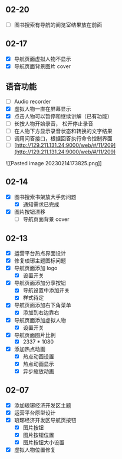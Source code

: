 ## 02-20

- [ ] 图书搜索有导航的阅览室结果放在前面

## 02-17

- [x] 导航页面虚拟人物不显示
- [x] 导航页面背景图片 cover

## 语音功能

- [ ] Audio recorder
- [x] 虚拟人物一直在屏幕显示
- [x] 点击人物可以暂停和继续讲解（已有功能） 
- [ ] 长按人物开始录音， 松开停止录音
- [ ] 在人物下方显示录音状态和转换的文字结果
- [ ] 调用问答接口，根据回答执行命令控制界面
- [ ] [http://129.211.131.24:9000/web/#/11/209](http://129.211.131.24:9000/web/#/11/209)

![[Pasted image 20230214173825.png]]

## 02-14

- [x] 图书搜索书架放大手势问题
	- [x] 通知需求已完成
- [x] 图片按钮漂移
	- [ ] 导航页面背景 cover

## 02-13

- [x] 运营平台热点界面设计
- [x] 修复琅琊主题图标问题
- [x] 导航页面添加 logo
	- [x] 设置开关
- [x] 导航页面添加分享按钮
	- [x] 导航设置中添加开关
	- [x] 样式待定
- [x] 导航页面添加右下角菜单
	- [x] 添加到右边靠右
- [x] 导航页面添加虚拟人物
	- [x] 设置开关
- [x] 导航页面图片比例
	- [x] 2337 * 1080
- [x] 添加热点动画
	- [x] 热点动画设置
	- [x] 热点动画显示
	- [x] 异步缩放动画

## 02-07

- [x] 添加琅琊经济开发区主题
- [x] 运营平台原型设计
- [x] 琅琊经济开发区导航页按钮
	- [x] 图片按钮
	- [x] 图片按钮位置
	- [x] 图片按钮大小设置
- [x] 虚拟人物位置修复